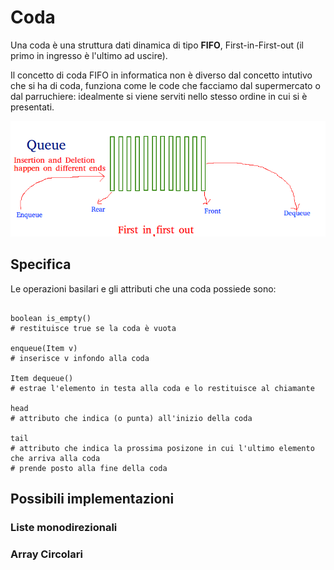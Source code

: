 # Coda

Una coda è una struttura dati dinamica di tipo <b>FIFO</b>, First-in-First-out
(il primo in ingresso è l'ultimo ad uscire).

Il concetto di coda FIFO in informatica non è diverso dal concetto intutivo che si ha di coda,
funziona come le code che facciamo dal supermercato o dal parruchiere: idealmente
si viene serviti nello stesso ordine in cui si è presentati.

![Queue](../../resources/imgs/Queue.png)

## Specifica

Le operazioni basilari e gli attributi che una coda possiede sono:

```text

boolean is_empty()
# restituisce true se la coda è vuota

enqueue(Item v)
# inserisce v infondo alla coda

Item dequeue()
# estrae l'elemento in testa alla coda e lo restituisce al chiamante

head 
# attributo che indica (o punta) all'inizio della coda

tail
# attributo che indica la prossima posizone in cui l'ultimo elemento che arriva alla coda 
# prende posto alla fine della coda
```

## Possibili implementazioni

### Liste monodirezionali

### Array Circolari